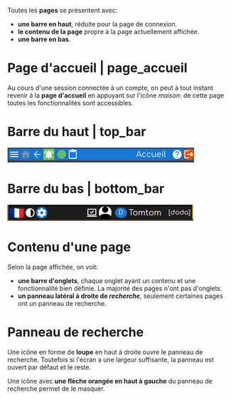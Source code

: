 
Toutes les **pages** se présentent avec:
- **une barre en haut**, réduite pour la page de connexion.
- **le contenu de la page** propre à la page actuellement affichée.
- **une barre en bas**.

# Page d'accueil | page_accueil
Au cours d'une session connectée à un compte, on peut à tout instant revenir à la **page d'accueil** en appuyant sur l'icône _maison_: de cette page toutes les fonctionnalités sont accessibles.

# Barre du haut | top_bar
<img src="top_bar.png" style="background-color:white">

# Barre du bas | bottom_bar
<img src="bottom_bar.png" style="background-color:white">

# Contenu d'une page
Selon la page affichée, on voit:
- **une barre d'onglets**, chaque onglet ayant un contenu et une fonctionnalité bien définie. La majorité des pages n'ont pas d'onglets.
- **un panneau latéral à droite de _recherche_**, seulement certaines pages ont un panneau de recherche.

# Panneau de recherche
Une icône en forme de **loupe** en haut à droite ouvre le panneau de recherche. Toutefois si l'écran a une largeur suffisante, la panneau est ouvert par défaut et le reste.

Une icône avec **une flèche orangée en haut à gauche** du panneau de recherche permet de le masquer.
